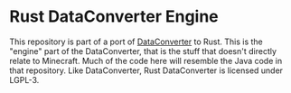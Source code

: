 # Rust DataConverter Engine
This repository is part of a port of [DataConverter](https://github.com/PaperMC/DataConverter) to Rust.
This is the "engine" part of the DataConverter, that is the stuff that doesn't directly relate to Minecraft.
Much of the code here will resemble the Java code in that repository.
Like DataConverter, Rust DataConverter is licensed under LGPL-3.
